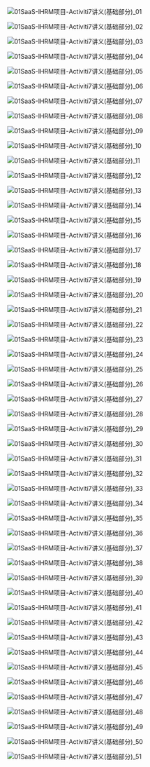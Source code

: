 ![01SaaS-IHRM项目-Activiti7讲义(基础部分)_01](img/01SaaS-IHRM%E9%A1%B9%E7%9B%AE-Activiti7%E8%AE%B2%E4%B9%89(%E5%9F%BA%E7%A1%80%E9%83%A8%E5%88%86)_01.png)

![01SaaS-IHRM项目-Activiti7讲义(基础部分)_02](img/01SaaS-IHRM%E9%A1%B9%E7%9B%AE-Activiti7%E8%AE%B2%E4%B9%89(%E5%9F%BA%E7%A1%80%E9%83%A8%E5%88%86)_02.png)

![01SaaS-IHRM项目-Activiti7讲义(基础部分)_03](img/01SaaS-IHRM%E9%A1%B9%E7%9B%AE-Activiti7%E8%AE%B2%E4%B9%89(%E5%9F%BA%E7%A1%80%E9%83%A8%E5%88%86)_03.png)

![01SaaS-IHRM项目-Activiti7讲义(基础部分)_04](img/01SaaS-IHRM%E9%A1%B9%E7%9B%AE-Activiti7%E8%AE%B2%E4%B9%89(%E5%9F%BA%E7%A1%80%E9%83%A8%E5%88%86)_04.png)

![01SaaS-IHRM项目-Activiti7讲义(基础部分)_05](img/01SaaS-IHRM%E9%A1%B9%E7%9B%AE-Activiti7%E8%AE%B2%E4%B9%89(%E5%9F%BA%E7%A1%80%E9%83%A8%E5%88%86)_05.png)

![01SaaS-IHRM项目-Activiti7讲义(基础部分)_06](img/01SaaS-IHRM%E9%A1%B9%E7%9B%AE-Activiti7%E8%AE%B2%E4%B9%89(%E5%9F%BA%E7%A1%80%E9%83%A8%E5%88%86)_06.png)

![01SaaS-IHRM项目-Activiti7讲义(基础部分)_07](img/01SaaS-IHRM%E9%A1%B9%E7%9B%AE-Activiti7%E8%AE%B2%E4%B9%89(%E5%9F%BA%E7%A1%80%E9%83%A8%E5%88%86)_07.png)

![01SaaS-IHRM项目-Activiti7讲义(基础部分)_08](img/01SaaS-IHRM%E9%A1%B9%E7%9B%AE-Activiti7%E8%AE%B2%E4%B9%89(%E5%9F%BA%E7%A1%80%E9%83%A8%E5%88%86)_08.png)

![01SaaS-IHRM项目-Activiti7讲义(基础部分)_09](img/01SaaS-IHRM%E9%A1%B9%E7%9B%AE-Activiti7%E8%AE%B2%E4%B9%89(%E5%9F%BA%E7%A1%80%E9%83%A8%E5%88%86)_09.png)

![01SaaS-IHRM项目-Activiti7讲义(基础部分)_10](img/01SaaS-IHRM%E9%A1%B9%E7%9B%AE-Activiti7%E8%AE%B2%E4%B9%89(%E5%9F%BA%E7%A1%80%E9%83%A8%E5%88%86)_10.png)

![01SaaS-IHRM项目-Activiti7讲义(基础部分)_11](img/01SaaS-IHRM%E9%A1%B9%E7%9B%AE-Activiti7%E8%AE%B2%E4%B9%89(%E5%9F%BA%E7%A1%80%E9%83%A8%E5%88%86)_11.png)

![01SaaS-IHRM项目-Activiti7讲义(基础部分)_12](img/01SaaS-IHRM%E9%A1%B9%E7%9B%AE-Activiti7%E8%AE%B2%E4%B9%89(%E5%9F%BA%E7%A1%80%E9%83%A8%E5%88%86)_12.png)

![01SaaS-IHRM项目-Activiti7讲义(基础部分)_13](img/01SaaS-IHRM%E9%A1%B9%E7%9B%AE-Activiti7%E8%AE%B2%E4%B9%89(%E5%9F%BA%E7%A1%80%E9%83%A8%E5%88%86)_13.png)

![01SaaS-IHRM项目-Activiti7讲义(基础部分)_14](img/01SaaS-IHRM%E9%A1%B9%E7%9B%AE-Activiti7%E8%AE%B2%E4%B9%89(%E5%9F%BA%E7%A1%80%E9%83%A8%E5%88%86)_14.png)

![01SaaS-IHRM项目-Activiti7讲义(基础部分)_15](img/01SaaS-IHRM%E9%A1%B9%E7%9B%AE-Activiti7%E8%AE%B2%E4%B9%89(%E5%9F%BA%E7%A1%80%E9%83%A8%E5%88%86)_15.png)

![01SaaS-IHRM项目-Activiti7讲义(基础部分)_16](img/01SaaS-IHRM%E9%A1%B9%E7%9B%AE-Activiti7%E8%AE%B2%E4%B9%89(%E5%9F%BA%E7%A1%80%E9%83%A8%E5%88%86)_16.png)

![01SaaS-IHRM项目-Activiti7讲义(基础部分)_17](img/01SaaS-IHRM%E9%A1%B9%E7%9B%AE-Activiti7%E8%AE%B2%E4%B9%89(%E5%9F%BA%E7%A1%80%E9%83%A8%E5%88%86)_17.png)

![01SaaS-IHRM项目-Activiti7讲义(基础部分)_18](img/01SaaS-IHRM%E9%A1%B9%E7%9B%AE-Activiti7%E8%AE%B2%E4%B9%89(%E5%9F%BA%E7%A1%80%E9%83%A8%E5%88%86)_18.png)

![01SaaS-IHRM项目-Activiti7讲义(基础部分)_19](img/01SaaS-IHRM%E9%A1%B9%E7%9B%AE-Activiti7%E8%AE%B2%E4%B9%89(%E5%9F%BA%E7%A1%80%E9%83%A8%E5%88%86)_19.png)

![01SaaS-IHRM项目-Activiti7讲义(基础部分)_20](img/01SaaS-IHRM%E9%A1%B9%E7%9B%AE-Activiti7%E8%AE%B2%E4%B9%89(%E5%9F%BA%E7%A1%80%E9%83%A8%E5%88%86)_20.png)

![01SaaS-IHRM项目-Activiti7讲义(基础部分)_21](img/01SaaS-IHRM%E9%A1%B9%E7%9B%AE-Activiti7%E8%AE%B2%E4%B9%89(%E5%9F%BA%E7%A1%80%E9%83%A8%E5%88%86)_21.png)

![01SaaS-IHRM项目-Activiti7讲义(基础部分)_22](img/01SaaS-IHRM%E9%A1%B9%E7%9B%AE-Activiti7%E8%AE%B2%E4%B9%89(%E5%9F%BA%E7%A1%80%E9%83%A8%E5%88%86)_22.png)

![01SaaS-IHRM项目-Activiti7讲义(基础部分)_23](img/01SaaS-IHRM%E9%A1%B9%E7%9B%AE-Activiti7%E8%AE%B2%E4%B9%89(%E5%9F%BA%E7%A1%80%E9%83%A8%E5%88%86)_23.png)

![01SaaS-IHRM项目-Activiti7讲义(基础部分)_24](img/01SaaS-IHRM%E9%A1%B9%E7%9B%AE-Activiti7%E8%AE%B2%E4%B9%89(%E5%9F%BA%E7%A1%80%E9%83%A8%E5%88%86)_24.png)

![01SaaS-IHRM项目-Activiti7讲义(基础部分)_25](img/01SaaS-IHRM%E9%A1%B9%E7%9B%AE-Activiti7%E8%AE%B2%E4%B9%89(%E5%9F%BA%E7%A1%80%E9%83%A8%E5%88%86)_25.png)

![01SaaS-IHRM项目-Activiti7讲义(基础部分)_26](img/01SaaS-IHRM%E9%A1%B9%E7%9B%AE-Activiti7%E8%AE%B2%E4%B9%89(%E5%9F%BA%E7%A1%80%E9%83%A8%E5%88%86)_26.png)

![01SaaS-IHRM项目-Activiti7讲义(基础部分)_27](img/01SaaS-IHRM%E9%A1%B9%E7%9B%AE-Activiti7%E8%AE%B2%E4%B9%89(%E5%9F%BA%E7%A1%80%E9%83%A8%E5%88%86)_27.png)

![01SaaS-IHRM项目-Activiti7讲义(基础部分)_28](img/01SaaS-IHRM%E9%A1%B9%E7%9B%AE-Activiti7%E8%AE%B2%E4%B9%89(%E5%9F%BA%E7%A1%80%E9%83%A8%E5%88%86)_28.png)

![01SaaS-IHRM项目-Activiti7讲义(基础部分)_29](img/01SaaS-IHRM%E9%A1%B9%E7%9B%AE-Activiti7%E8%AE%B2%E4%B9%89(%E5%9F%BA%E7%A1%80%E9%83%A8%E5%88%86)_29.png)

![01SaaS-IHRM项目-Activiti7讲义(基础部分)_30](img/01SaaS-IHRM%E9%A1%B9%E7%9B%AE-Activiti7%E8%AE%B2%E4%B9%89(%E5%9F%BA%E7%A1%80%E9%83%A8%E5%88%86)_30.png)

![01SaaS-IHRM项目-Activiti7讲义(基础部分)_31](img/01SaaS-IHRM%E9%A1%B9%E7%9B%AE-Activiti7%E8%AE%B2%E4%B9%89(%E5%9F%BA%E7%A1%80%E9%83%A8%E5%88%86)_31.png)

![01SaaS-IHRM项目-Activiti7讲义(基础部分)_32](img/01SaaS-IHRM%E9%A1%B9%E7%9B%AE-Activiti7%E8%AE%B2%E4%B9%89(%E5%9F%BA%E7%A1%80%E9%83%A8%E5%88%86)_32.png)

![01SaaS-IHRM项目-Activiti7讲义(基础部分)_33](img/01SaaS-IHRM%E9%A1%B9%E7%9B%AE-Activiti7%E8%AE%B2%E4%B9%89(%E5%9F%BA%E7%A1%80%E9%83%A8%E5%88%86)_33.png)

![01SaaS-IHRM项目-Activiti7讲义(基础部分)_34](img/01SaaS-IHRM%E9%A1%B9%E7%9B%AE-Activiti7%E8%AE%B2%E4%B9%89(%E5%9F%BA%E7%A1%80%E9%83%A8%E5%88%86)_34.png)

![01SaaS-IHRM项目-Activiti7讲义(基础部分)_35](img/01SaaS-IHRM%E9%A1%B9%E7%9B%AE-Activiti7%E8%AE%B2%E4%B9%89(%E5%9F%BA%E7%A1%80%E9%83%A8%E5%88%86)_35.png)

![01SaaS-IHRM项目-Activiti7讲义(基础部分)_36](img/01SaaS-IHRM%E9%A1%B9%E7%9B%AE-Activiti7%E8%AE%B2%E4%B9%89(%E5%9F%BA%E7%A1%80%E9%83%A8%E5%88%86)_36.png)

![01SaaS-IHRM项目-Activiti7讲义(基础部分)_37](img/01SaaS-IHRM%E9%A1%B9%E7%9B%AE-Activiti7%E8%AE%B2%E4%B9%89(%E5%9F%BA%E7%A1%80%E9%83%A8%E5%88%86)_37.png)

![01SaaS-IHRM项目-Activiti7讲义(基础部分)_38](img/01SaaS-IHRM%E9%A1%B9%E7%9B%AE-Activiti7%E8%AE%B2%E4%B9%89(%E5%9F%BA%E7%A1%80%E9%83%A8%E5%88%86)_38.png)

![01SaaS-IHRM项目-Activiti7讲义(基础部分)_39](img/01SaaS-IHRM%E9%A1%B9%E7%9B%AE-Activiti7%E8%AE%B2%E4%B9%89(%E5%9F%BA%E7%A1%80%E9%83%A8%E5%88%86)_39.png)

![01SaaS-IHRM项目-Activiti7讲义(基础部分)_40](img/01SaaS-IHRM%E9%A1%B9%E7%9B%AE-Activiti7%E8%AE%B2%E4%B9%89(%E5%9F%BA%E7%A1%80%E9%83%A8%E5%88%86)_40.png)

![01SaaS-IHRM项目-Activiti7讲义(基础部分)_41](img/01SaaS-IHRM%E9%A1%B9%E7%9B%AE-Activiti7%E8%AE%B2%E4%B9%89(%E5%9F%BA%E7%A1%80%E9%83%A8%E5%88%86)_41.png)

![01SaaS-IHRM项目-Activiti7讲义(基础部分)_42](img/01SaaS-IHRM%E9%A1%B9%E7%9B%AE-Activiti7%E8%AE%B2%E4%B9%89(%E5%9F%BA%E7%A1%80%E9%83%A8%E5%88%86)_42.png)

![01SaaS-IHRM项目-Activiti7讲义(基础部分)_43](img/01SaaS-IHRM%E9%A1%B9%E7%9B%AE-Activiti7%E8%AE%B2%E4%B9%89(%E5%9F%BA%E7%A1%80%E9%83%A8%E5%88%86)_43.png)

![01SaaS-IHRM项目-Activiti7讲义(基础部分)_44](img/01SaaS-IHRM%E9%A1%B9%E7%9B%AE-Activiti7%E8%AE%B2%E4%B9%89(%E5%9F%BA%E7%A1%80%E9%83%A8%E5%88%86)_44.png)

![01SaaS-IHRM项目-Activiti7讲义(基础部分)_45](img/01SaaS-IHRM%E9%A1%B9%E7%9B%AE-Activiti7%E8%AE%B2%E4%B9%89(%E5%9F%BA%E7%A1%80%E9%83%A8%E5%88%86)_45.png)

![01SaaS-IHRM项目-Activiti7讲义(基础部分)_46](img/01SaaS-IHRM%E9%A1%B9%E7%9B%AE-Activiti7%E8%AE%B2%E4%B9%89(%E5%9F%BA%E7%A1%80%E9%83%A8%E5%88%86)_46.png)

![01SaaS-IHRM项目-Activiti7讲义(基础部分)_47](img/01SaaS-IHRM%E9%A1%B9%E7%9B%AE-Activiti7%E8%AE%B2%E4%B9%89(%E5%9F%BA%E7%A1%80%E9%83%A8%E5%88%86)_47.png)

![01SaaS-IHRM项目-Activiti7讲义(基础部分)_48](img/01SaaS-IHRM%E9%A1%B9%E7%9B%AE-Activiti7%E8%AE%B2%E4%B9%89(%E5%9F%BA%E7%A1%80%E9%83%A8%E5%88%86)_48.png)

![01SaaS-IHRM项目-Activiti7讲义(基础部分)_49](img/01SaaS-IHRM%E9%A1%B9%E7%9B%AE-Activiti7%E8%AE%B2%E4%B9%89(%E5%9F%BA%E7%A1%80%E9%83%A8%E5%88%86)_49.png)

![01SaaS-IHRM项目-Activiti7讲义(基础部分)_50](img/01SaaS-IHRM%E9%A1%B9%E7%9B%AE-Activiti7%E8%AE%B2%E4%B9%89(%E5%9F%BA%E7%A1%80%E9%83%A8%E5%88%86)_50.png)

![01SaaS-IHRM项目-Activiti7讲义(基础部分)_51](img/01SaaS-IHRM%E9%A1%B9%E7%9B%AE-Activiti7%E8%AE%B2%E4%B9%89(%E5%9F%BA%E7%A1%80%E9%83%A8%E5%88%86)_51.png)